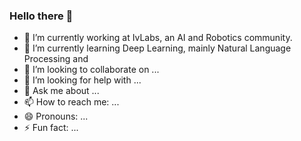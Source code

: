 ### Hello there 👋

- 🔭 I’m currently working at IvLabs, an AI and Robotics community.
- 🌱 I’m currently learning Deep Learning, mainly Natural Language Processing and 
- 👯 I’m looking to collaborate on ...
- 🤔 I’m looking for help with ...
- 💬 Ask me about ...
- 📫 How to reach me: ...
- 😄 Pronouns: ...
- ⚡ Fun fact: ...
